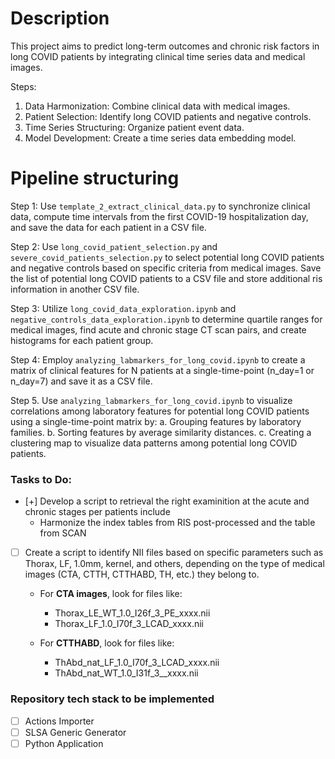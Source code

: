# Description

This project aims to predict long-term outcomes and chronic risk factors in long COVID patients by integrating clinical time series data and medical images.

Steps:

1. Data Harmonization: Combine clinical data with medical images.
2. Patient Selection: Identify long COVID patients and negative controls.
3. Time Series Structuring: Organize patient event data.
4. Model Development: Create a time series data embedding model.


# Pipeline structuring

Step 1: Use `template_2_extract_clinical_data.py` to synchronize clinical data, compute time intervals from the first COVID-19 hospitalization day, and save the data for each patient in a CSV file.

Step 2: Use `long_covid_patient_selection.py` and `severe_covid_patients_selection.py` to select potential long COVID patients and negative controls based on specific criteria from medical images. Save the list of potential long COVID patients to a CSV file and store additional ris information in another CSV file.

Step 3: Utilize `long_covid_data_exploration.ipynb` and `negative_controls_data_exploration.ipynb` to determine quartile ranges for medical images, find acute and chronic stage CT scan pairs, and create histograms for each patient group.

Step 4: Employ `analyzing_labmarkers_for_long_covid.ipynb` to create a matrix of clinical features for N patients at a single-time-point (n_day=1 or n_day=7) and save it as a CSV file.

Step 5. Use `analyzing_labmarkers_for_long_covid.ipynb` to visualize correlations among laboratory features for potential long COVID patients using a single-time-point matrix by: a. Grouping features by laboratory families. b. Sorting features by average similarity distances. c. Creating a clustering map to visualize data patterns among potential long COVID patients.


### Tasks to Do:
- [+] Develop a script to retrieval the right examinition at the acute and chronic stages per patients include
    - Harmonize the index tables from RIS post-processed and the table from SCAN 

- [ ] Create a script to identify NII files based on specific parameters such as Thorax, LF, 1.0mm, kernel, and others, depending on the type of medical images (CTA, CTTH, CTTHABD, TH, etc.) they belong to.
   - For **CTA images**, look for files like:
     - Thorax_LE_WT_1.0_I26f_3_PE_xxxx.nii
     - Thorax_LF_1.0_I70f_3_LCAD_xxxx.nii

   - For **CTTHABD**, look for files like:
     - ThAbd_nat_LF_1.0_I70f_3_LCAD_xxxx.nii
     - ThAbd_nat_WT_1.0_I31f_3__xxxx.nii


### Repository tech stack to be implemented
- [ ] Actions Importer
- [ ] SLSA Generic Generator
- [ ] Python Application